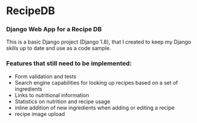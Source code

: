 # RecipeDB

### Django Web App for a Recipe DB
This is a basic Django project (Django 1.8), that I created to keep my Django skills up to date and use as a code sample. 

### Features that still need to be implemented:
- Form validation and tests
- Search engine capabilities for looking up recipes based on a set of ingredients
- Links to nutritional information
- Statistics on nutrition and recipe usage
- inline addition of new ingredients when adding or editing a recipe
- recipe image upload

